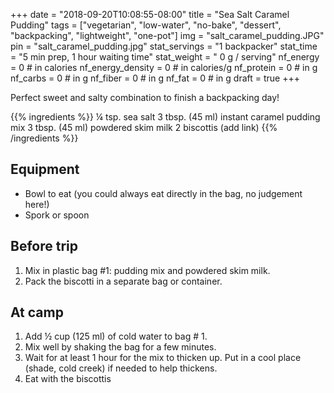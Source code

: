 +++
date = "2018-09-20T10:08:55-08:00"
title = "Sea Salt Caramel Pudding"
tags = ["vegetarian", "low-water", "no-bake", "dessert", "backpacking", "lightweight", "one-pot"]
img = "salt_caramel_pudding.JPG"
pin = "salt_caramel_pudding.jpg"
stat_servings = "1 backpacker"
stat_time = "5 min prep, 1 hour waiting time"
stat_weight = " 0 g / serving"
nf_energy = 0 # in calories
nf_energy_density = 0 # in calories/g
nf_protein = 0 # in g
nf_carbs = 0 # in g
nf_fiber = 0 # in g
nf_fat = 0 # in g
draft = true
+++

Perfect sweet and salty combination to finish a backpacking day! 

{{% ingredients %}}
¼ tsp. sea salt
3 tbsp. (45 ml) instant caramel pudding mix
3 tbsp. (45 ml) powdered skim milk
2 biscottis (add link)
{{% /ingredients %}}

## Equipment
- Bowl to eat (you could always eat directly in the bag, no judgement here!)
- Spork or spoon
 
## Before trip
1. Mix in plastic bag #1: pudding mix and powdered skim milk.
1. Pack the biscotti in a separate bag or container.
 
## At camp
1. Add ½ cup (125 ml) of cold water to bag # 1. 
1. Mix well by shaking the bag for a few minutes. 
1. Wait for at least 1 hour for the mix to thicken up. Put in a cool place (shade, cold creek) if needed to help thickens.
1. Eat with the biscottis



